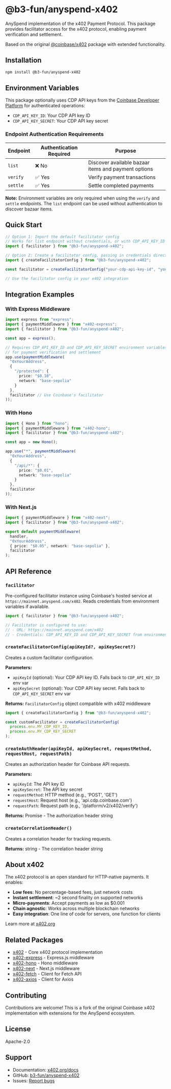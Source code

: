 # @b3-fun/anyspend-x402

AnySpend implementation of the x402 Payment Protocol. This package provides facilitator access for the x402 protocol, enabling payment verification and settlement.

Based on the original [@coinbase/x402](https://www.npmjs.com/package/@coinbase/x402) package with extended functionality.

## Installation

```bash
npm install @b3-fun/anyspend-x402
```

## Environment Variables

This package optionally uses CDP API keys from the [Coinbase Developer Platform](https://www.coinbase.com/developer-platform) for authenticated operations:

- `CDP_API_KEY_ID`: Your CDP API key ID
- `CDP_API_KEY_SECRET`: Your CDP API key secret

### Endpoint Authentication Requirements

| Endpoint | Authentication Required | Purpose |
|----------|------------------------|---------|
| `list` | ❌ No | Discover available bazaar items and payment options |
| `verify` | ✅ Yes | Verify payment transactions |
| `settle` | ✅ Yes | Settle completed payments |

**Note:** Environment variables are only required when using the `verify` and `settle` endpoints. The `list` endpoint can be used without authentication to discover bazaar items.

## Quick Start

```typescript
// Option 1: Import the default facilitator config
// Works for list endpoint without credentials, or with CDP_API_KEY_ID and CDP_API_KEY_SECRET environment variables for verify/settle
import { facilitator } from "@b3-fun/anyspend-x402";

// Option 2: Create a facilitator config, passing in credentials directly
import { createFacilitatorConfig } from "@b3-fun/anyspend-x402";

const facilitator = createFacilitatorConfig("your-cdp-api-key-id", "your-cdp-api-key-secret"); // Pass in directly from preferred secret management

// Use the facilitator config in your x402 integration
```

## Integration Examples

### With Express Middleware

```typescript
import express from "express";
import { paymentMiddleware } from "x402-express";
import { facilitator } from "@b3-fun/anyspend-x402";

const app = express();

// Requires CDP_API_KEY_ID and CDP_API_KEY_SECRET environment variables
// for payment verification and settlement
app.use(paymentMiddleware(
  "0xYourAddress",
  {
    "/protected": {
      price: "$0.10",
      network: "base-sepolia"
    }
  },
  facilitator // Use Coinbase's facilitator
));
```

### With Hono

```typescript
import { Hono } from "hono";
import { paymentMiddleware } from "x402-hono";
import { facilitator } from "@b3-fun/anyspend-x402";

const app = new Hono();

app.use("*", paymentMiddleware(
  "0xYourAddress",
  {
    "/api/*": {
      price: "$0.01",
      network: "base-sepolia"
    }
  },
  facilitator
));
```

### With Next.js

```typescript
import { paymentMiddleware } from "x402-next";
import { facilitator } from "@b3-fun/anyspend-x402";

export default paymentMiddleware(
  handler,
  "0xYourAddress",
  { price: "$0.05", network: "base-sepolia" },
  facilitator
);
```

## API Reference

### `facilitator`

Pre-configured facilitator instance using Coinbase's hosted service at `https://mainnet.anyspend.com/x402`. Reads credentials from environment variables if available.

```typescript
import { facilitator } from "@b3-fun/anyspend-x402";

// Facilitator is configured to use:
// - URL: https://mainnet.anyspend.com/x402
// - Credentials: CDP_API_KEY_ID and CDP_API_KEY_SECRET from environment
```

### `createFacilitatorConfig(apiKeyId?, apiKeySecret?)`

Creates a custom facilitator configuration.

**Parameters:**
- `apiKeyId` (optional): Your CDP API key ID. Falls back to `CDP_API_KEY_ID` env var
- `apiKeySecret` (optional): Your CDP API key secret. Falls back to `CDP_API_KEY_SECRET` env var

**Returns:** `FacilitatorConfig` object compatible with x402 middleware

```typescript
import { createFacilitatorConfig } from "@b3-fun/anyspend-x402";

const customFacilitator = createFacilitatorConfig(
  process.env.MY_CDP_KEY_ID,
  process.env.MY_CDP_KEY_SECRET
);
```

### `createAuthHeader(apiKeyId, apiKeySecret, requestMethod, requestHost, requestPath)`

Creates an authorization header for Coinbase API requests.

**Parameters:**
- `apiKeyId`: The API key ID
- `apiKeySecret`: The API key secret
- `requestMethod`: HTTP method (e.g., 'POST', 'GET')
- `requestHost`: Request host (e.g., 'api.cdp.coinbase.com')
- `requestPath`: Request path (e.g., '/platform/v2/x402/verify')

**Returns:** Promise<string> - The authorization header string

### `createCorrelationHeader()`

Creates a correlation header for tracking requests.

**Returns:** string - The correlation header string

## About x402

The x402 protocol is an open standard for HTTP-native payments. It enables:

- **Low fees**: No percentage-based fees, just network costs
- **Instant settlement**: ~2 second finality on supported networks
- **Micro-payments**: Accept payments as low as $0.001
- **Chain agnostic**: Works across multiple blockchain networks
- **Easy integration**: One line of code for servers, one function for clients

Learn more at [x402.org](https://x402.org)

## Related Packages

- [x402](https://www.npmjs.com/package/x402) - Core x402 protocol implementation
- [x402-express](https://www.npmjs.com/package/x402-express) - Express.js middleware
- [x402-hono](https://www.npmjs.com/package/x402-hono) - Hono middleware
- [x402-next](https://www.npmjs.com/package/x402-next) - Next.js middleware
- [x402-fetch](https://www.npmjs.com/package/x402-fetch) - Client for Fetch API
- [x402-axios](https://www.npmjs.com/package/x402-axios) - Client for Axios

## Contributing

Contributions are welcome! This is a fork of the original Coinbase x402 implementation with extensions for the AnySpend ecosystem.

## License

Apache-2.0

## Support

- Documentation: [x402.org/docs](https://x402.org/docs)
- GitHub: [b3-fun/anyspend-x402](https://github.com/b3-fun/anyspend-x402)
- Issues: [Report bugs](https://github.com/b3-fun/anyspend-x402/issues)
